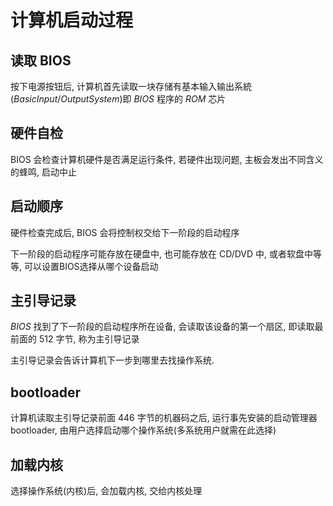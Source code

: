 <!--
 * @Description: 
 * @Version: 1.0
 * @Author: DaLao
 * @Email: dalao@xxx.com
 * @Date: 2021-01-16 17:59:34
 * @LastEditors: daLao
 * @LastEditTime: 2023-04-23 10:05:46
-->

# 计算机启动过程

## 读取 BIOS

按下电源按钮后, 计算机首先读取一块存储有基本输入输出系統($Basic Input/Output System$)即 $BIOS$ 程序的 $ROM$ 芯片

## 硬件自检

BIOS 会检查计算机硬件是否满足运行条件, 若硬件出现问题, 主板会发出不同含义的蜂鸣, 启动中止

## 启动顺序

硬件检查完成后, BIOS 会将控制权交给下一阶段的启动程序

下一阶段的启动程序可能存放在硬盘中, 也可能存放在 CD/DVD 中, 或者软盘中等等, 可以设置BIOS选择从哪个设备启动

## 主引导记录

$BIOS$ 找到了下一阶段的启动程序所在设备, 会读取该设备的第一个扇区, 即读取最前面的 $512$ 字节, 称为主引导记录

主引导记录会告诉计算机下一步到哪里去找操作系统.

## bootloader

计算机读取主引导记录前面 $446$ 字节的机器码之后, 运行事先安装的启动管理器bootloader, 由用户选择启动哪个操作系统(多系统用户就需在此选择)

## 加载内核

选择操作系统(内核)后, 会加载内核, 交给内核处理
